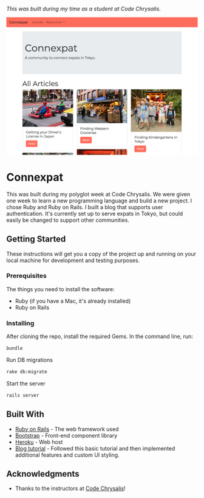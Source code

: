_This was built during my time as a student at Code Chrysalis._

![app screenshot](readme-screenshot.png)

# Connexpat

This was built during my polyglot week at Code Chrysalis. We were given one week to learn a new programming language and build a new project. I chose Ruby and Ruby on Rails. I built a blog that supports user authentication. It's currently set up to serve expats in Tokyo, but could easily be changed to support other communities.

## Getting Started

These instructions will get you a copy of the project up and running on your local machine for development and testing purposes.

### Prerequisites

The things you need to install the software:

- Ruby (if you have a Mac, it's already installed)
- Ruby on Rails

### Installing

After cloning the repo, install the required Gems. In the command line, run:

```bash
bundle
```

Run DB migrations

```bash
rake db:migrate
```

Start the server

```bash
rails server
```

## Built With

- [Ruby on Rails](https://rubyonrails.org/) - The web framework used
- [Bootstrap](https://getbootstrap.com/) - Front-end component library
- [Heroku](https://www.heroku.com/) - Web host
- [Blog tutorial](http://tutorials.jumpstartlab.com/projects/blogger.html) - Followed this basic tutorial and then implemented additional features and custom UI styling.

## Acknowledgments

- Thanks to the instructors at [Code Chrysalis](https://www.codechrysalis.io/)!
